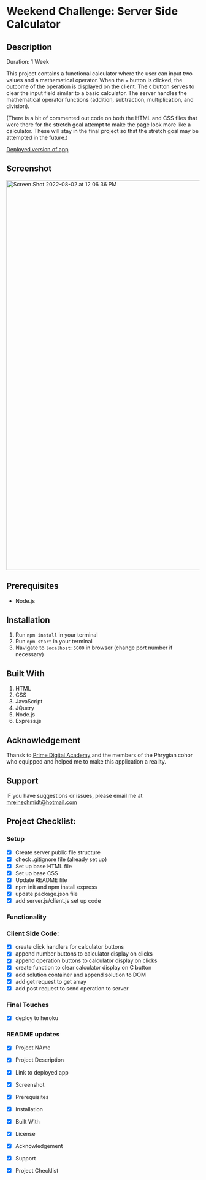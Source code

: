# Weekend Challenge: Server Side Calculator

## Description

Duration: 1 Week

This project contains a functional calculator where the user can input two values and a mathematical operator. 
When the `=` button is clicked, the outcome of the operation is displayed on the client. 
The `C` button serves to clear the input field similar to a basic calculator. 
The server handles the mathematical operator functions (addition, subtraction, multiplication, and division).

(There is a bit of commented out code on both the HTML and CSS files that were there for the stretch goal attempt to make the page look more like a calculator. 
These will stay in the final project so that the stretch goal may be attempted in the future.)

[Deployed version of app](https://tranquil-dusk-79729.herokuapp.com/)

## Screenshot

<img width="1017" alt="Screen Shot 2022-08-02 at 12 06 36 PM" src="https://user-images.githubusercontent.com/98852538/182434507-284940bd-a517-4b54-8e96-b20e54363915.png">

## Prerequisites

- Node.js

## Installation

1. Run `npm install` in your terminal
2. Run `npm start` in your terminal
3. Navigate to `localhost:5000` in browser (change port number if necessary)

## Built With

1. HTML
2. CSS
3. JavaScript
4. JQuery
5. Node.js
6. Express.js

## Acknowledgement 

Thansk to [Prime Digital Academy](https://www.primeacademy.io/) and the members of the Phrygian cohor
who equipped and helped me to make this application a reality. 

## Support 

IF you have suggestions or issues, please email me at [mreinschmidt@hotmail.com](mailto:mreinschmidt@hotmail.com)

## Project Checklist: 
### Setup
-[x] Create server public file structure
-[x] check .gitignore file (already set up)
-[x] Set up base HTML file
-[x] Set up base CSS
-[x] Update README file 
-[x] npm init and npm install express
-[x] update package.json file
-[x] add server.js/client.js set up code

### Functionality
### Client Side Code:
-[x] create click handlers for calculator buttons
-[x] append number buttons to calculator display on clicks
-[x] append operation buttons to calculator display on clicks
-[x] create function to clear calculator display on C button
-[x] add solution container and append solution to DOM
-[x] add get request to get array
-[x] add post request to send operation to server

### Final Touches
-[x] deploy to heroku

### README updates
-[x] Project NAme
-[x] Project Description
-[x] Link to deployed app
-[x] Screenshot
-[x] Prerequisites 
-[x] Installation
-[x] Built With
-[x] License
-[x] Acknowledgement
-[x] Support
-[x] Project Checklist

